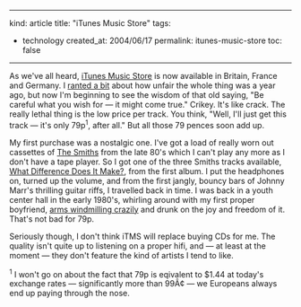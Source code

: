 -----
kind: article
title: "iTunes Music Store"
tags:
- technology
created_at: 2004/06/17
permalink: itunes-music-store
toc: false
-----

<p>As we've all heard, <a href="http://www.apple.com/itunes/store/" title="iTunes Music Store">iTunes Music Store</a> is now available in Britain, France and Germany. I <a href="http://www.rousette.org.uk/blog/archives/apple-music-stuff/" title="Apple Music stuff">ranted a bit</a> about how unfair the whole thing was a year ago, but now I'm beginning to see the wisdom of that old saying, "Be careful what you wish for &mdash; it might come true." Crikey. It's like crack. The really lethal thing is the low price per track. You think, "Well, I'll just get this track &mdash; it's only 79p<sup>1</sup>, after all." But all those 79 pences soon add up.</p><p>My first purchase was a nostalgic one. I've got a load of really worn out cassettes of <a href="http://www.askmeaskmeaskme.com/" title="The Smiths fan site">The Smiths</a> from the late 80's which I can't play any more as I don't have a tape player. So I got one of the three Smiths tracks available, <a href="http://www.askmeaskmeaskme.com/lyrics/thesmiths/whatdifference.htm" title="Lyrics of 'What Difference Does It Make?'">What Difference Does It Make?</a>, from the first album. I put the headphones on, turned up the volume, and from the first jangly, bouncy bars of Johnny Marr's thrilling guitar riffs, I travelled back in time. I was back in a youth center hall in the early 1980's, whirling around with my first proper boyfriend, <a href="http://www.rousette.org.uk/blog/archives/that-charming-man/" title="That charming man">arms windmilling crazily</a> and drunk on the joy and freedom of it. That's not bad for 79p.</p><p>Seriously though, I don't think iTMS will replace buying CDs for me. The quality isn't quite up to listening on a proper hifi, and &mdash; at least at the moment &mdash; they don't feature the kind of artists I tend to like.</p><p><sup>1</sup> I won't go on about the fact that 79p is eqivalent to $1.44 at today's exchange rates &mdash; significantly more than 99Â¢ &mdash; we Europeans always end up paying through the nose.</p>


